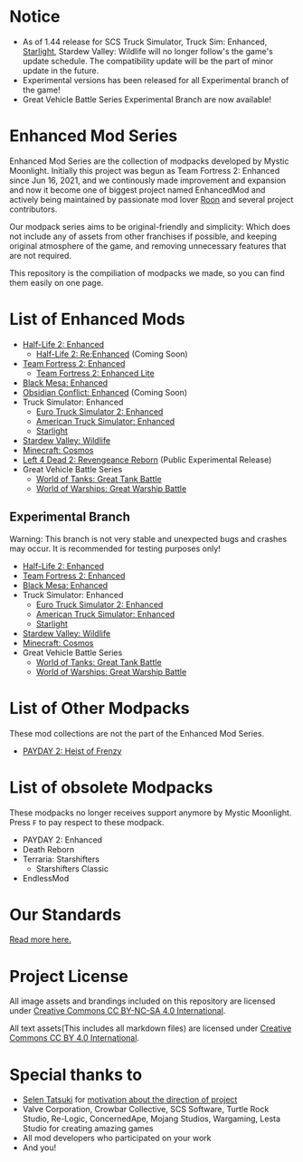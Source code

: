 # Notice
* As of 1.44 release for SCS Truck Simulator, Truck Sim: Enhanced, [Starlight](https://github.com/MysticMoonlight/StarlightMod), Stardew Valley: Wildlife will no longer follow's the game's update schedule. The compatibility update will be the part of minor update in the future.
* Experimental versions has been released for all Experimental branch of the game!
* Great Vehicle Battle Series Experimental Branch are now available!

# Enhanced Mod Series
Enhanced Mod Series are the collection of modpacks developed by Mystic Moonlight. Initially this project was begun as Team Fortress 2: Enhanced since Jun 16, 2021, and we continously made improvement and expansion and now it become one of biggest project named EnhancedMod and actively being maintained by passionate mod lover [Roon](https://twitter.com/Roon_Moonlight) and several project contributors.

Our modpack series aims to be original-friendly and simplicity: Which does not include any of assets from other franchises if possible, and keeping original atmosphere of the game, and removing unnecessary features that are not required.

This repository is the compiliation of modpacks we made, so you can find them easily on one page.

# List of Enhanced Mods
* [Half-Life 2: Enhanced](https://github.com/MysticMoonlight/EnhancedMod/blob/main/hl2e/README.md)
   * [Half-Life 2: Re;Enhanced](https://github.com/MysticMoonlight/EnhancedMod/blob/main/hl2re/README.md) (Coming Soon)
* [Team Fortress 2: Enhanced](https://github.com/MysticMoonlight/EnhancedMod/blob/main/tf2e/README.md)
   * [Team Fortress 2: Enhanced Lite](https://github.com/MysticMoonlight/EnhancedMod/blob/main/tf2e/LITE.md)
* [Black Mesa: Enhanced](https://steamcommunity.com/sharedfiles/filedetails/?id=2603092378)
* [Obsidian Conflict: Enhanced](https://github.com/MysticMoonlight/EnhancedMod/blob/main/oce/README.md) (Coming Soon)
* Truck Simulator: Enhanced
   * [Euro Truck Simulator 2: Enhanced](https://steamcommunity.com/sharedfiles/filedetails/?id=2539528962)
   * [American Truck Simulator: Enhanced](https://steamcommunity.com/sharedfiles/filedetails/?id=2662863110)
   * [Starlight](https://github.com/MysticMoonlight/StarlightMod)
* [Stardew Valley: Wildlife](https://github.com/MysticMoonlight/EnhancedMod/blob/main/svwl/README.md)
* [Minecraft: Cosmos](https://github.com/MysticMoonlight/EnhancedMod/blob/main/cosmos/README.md) 
* [Left 4 Dead 2: Revengeance Reborn](https://steamcommunity.com/sharedfiles/filedetails/?id=2735145551) (Public Experimental Release)
* Great Vehicle Battle Series 
   * [World of Tanks: Great Tank Battle](https://github.com/MysticMoonlight/EnhancedMod/blob/main/wot/README.md)
   * [World of Warships: Great Warship Battle](https://github.com/MysticMoonlight/EnhancedMod/blob/main/wows/README.md)

## Experimental Branch
Warning: This branch is not very stable and unexpected bugs and crashes may occur. It is recommended for testing purposes only!

* [Half-Life 2: Enhanced](https://github.com/MysticMoonlight/EnhancedMod/blob/main/hl2e/experimental/README.md)
* [Team Fortress 2: Enhanced](https://github.com/MysticMoonlight/EnhancedMod/blob/main/tf2e/experimental/README.md)
* [Black Mesa: Enhanced](https://steamcommunity.com/sharedfiles/filedetails/?id=2701486568)
* Truck Simulator: Enhanced
   * [Euro Truck Simulator 2: Enhanced](https://steamcommunity.com/sharedfiles/filedetails/?id=2697485771)
   * [American Truck Simulator: Enhanced](https://steamcommunity.com/sharedfiles/filedetails/?id=2697795824)
   * [Starlight](https://github.com/MysticMoonlight/StarlightMod)
* [Stardew Valley: Wildlife](https://github.com/MysticMoonlight/EnhancedMod/blob/main/svwl/experimental/README.md)
* [Minecraft: Cosmos](https://github.com/MysticMoonlight/EnhancedMod/blob/main/cosmos/experimental/README.md)
* Great Vehicle Battle Series 
   * [World of Tanks: Great Tank Battle](https://github.com/MysticMoonlight/EnhancedMod/blob/main/wot/experimental/README.md)
   * [World of Warships: Great Warship Battle](https://github.com/MysticMoonlight/EnhancedMod/blob/main/wows/experimental/README.md) 

# List of Other Modpacks
These mod collections are not the part of the Enhanced Mod Series.

* [PAYDAY 2: Heist of Frenzy](https://github.com/MysticMoonlight/PAYDAY2-HF)

# List of obsolete Modpacks
These modpacks no longer receives support anymore by Mystic Moonlight. Press `F` to pay respect to these modpack.

* PAYDAY 2: Enhanced
* Death Reborn
* Terraria: Starshifters
   * Starshifters Classic
* EndlessMod
   
# Our Standards
[Read more here.](https://github.com/MysticMoonlight/EnhancedMod/blob/main/STANDARD.md)

# Project License
All image assets and brandings included on this repository are licensed under [Creative Commons CC BY-NC-SA 4.0 International](https://creativecommons.org/licenses/by-nc-sa/4.0/).

All text assets(This includes all markdown files) are licensed under [Creative Commons CC BY 4.0 International](https://creativecommons.org/licenses/by/4.0/).

# Special thanks to
* [Selen Tatsuki](https://twitter.com/Selen_Tatsuki) for [motivation about the direction of project](https://twitter.com/Selen_Tatsuki/status/1453444303968038913)
* Valve Corporation, Crowbar Collective, SCS Software, Turtle Rock Studio, Re-Logic, ConcernedApe, Mojang Studios, Wargaming, Lesta Studio for creating amazing games
* All mod developers who participated on your work
* And you!
